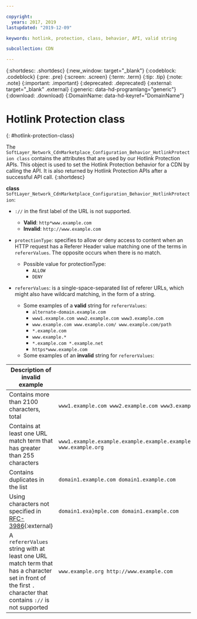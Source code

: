 ```yaml
---

copyright:
  years: 2017, 2019
lastupdated: "2019-12-09"

keywords: hotlink, protection, class, behavior, API, valid string

subcollection: CDN

---
```


{:shortdesc: .shortdesc}
{:new_window: target="_blank"}
{:codeblock: .codeblock}
{:pre: .pre}
{:screen: .screen}
{:term: .term}
{:tip: .tip}
{:note: .note}
{:important: .important}
{:deprecated: .deprecated}
{:external: target="_blank" .external}
{:generic: data-hd-programlang="generic"}
{:download: .download}
{:DomainName: data-hd-keyref="DomainName"}

# Hotlink Protection class
{: #hotlink-protection-class}

The `SoftLayer_Network_CdnMarketplace_Configuration_Behavior_HotlinkProtection class` contains the attributes that are used by our Hotlink Protection APIs. This object is used to set the Hotlink Protection behavior for a CDN by calling the API. It is also returned by Hotlink Protection APIs after a successful API call.
{:shortdesc}

**class** `SoftLayer_Network_CdnMarketplace_Configuration_Behavior_HotlinkProtection`:

* `://` in the first label of the URL is not supported.
   * **Valid**: `http*www.example.com`
   * **Invalid**: `http://www.example.com`

* `protectionType`: specifies to allow or deny access to content when an HTTP request has a Referer Header value matching one of the terms in `refererValues`. The opposite occurs when there is no match.
  * Possible value for protectionType:
    * `ALLOW`
    * `DENY`
* `refererValues`: is a single-space-separated list of referer URLs, which might also have wildcard matching, in the form of a string.
  * Some examples of a **valid** string for `refererValues`:
    * `alternate-domain.example.com`
    * `www1.example.com www2.example.com www3.example.com`
    * `www.example.com www.example.com/ www.example.com/path`
    * `*.example.com`
    * `www.example.*`
    * `*.example.com *.example.net`
    * `https*www.example.com`
  * Some examples of an **invalid** string for `refererValues`:

| Description of invalid example | Example |
|---------|-----|
|Contains more than 2100 characters, total| `www1.example.com www2.example.com www3.example.com www4.example.com www5.example.com`...|
|Contains at least one URL match term that has greater than 255 characters | `www1.example.example.example.example.example.example.example.example.example.example.example.example.example.example.example.example.example.example.example.example.example.example.example.example.example.example.example.example.example.example.example.com www.example.org` |
|Contains duplicates in the list | `domain1.example.com domain1.example.com`|
|Using characters not specified in [RFC-3986](https://tools.ietf.org/html/rfc3986#section-2){:external} | `domain1.exa}mple.com domain1.example.com`|
|A `refererValues` string with at least one URL match term that has a character set in front of the first `.` character that contains `://` is not supported| `www.example.org http://www.example.com`|
